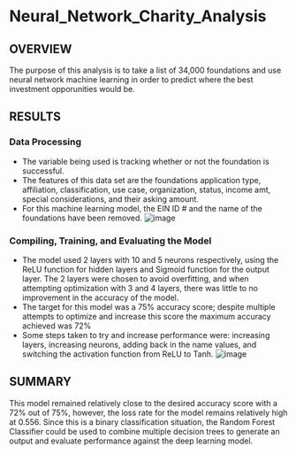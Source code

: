 # Neural_Network_Charity_Analysis

## OVERVIEW

The purpose of this analysis is to take a list of 34,000 foundations and use neural network machine learning in order to predict where the best investment opporunities would be.


## RESULTS

### Data Processing
- The variable being used is tracking whether or not the foundation is successful.
- The features of this data set are the foundations application type, affiliation, classification, use case, organization, status, income amt, special considerations, and their asking amount.
- For this machine learning model, the EIN ID # and the name of the foundations have been removed.
![image](https://user-images.githubusercontent.com/102704559/185723326-50d8e3d2-b90e-42ad-9abd-048523f55d29.png)


### Compiling, Training, and Evaluating the Model

- The model used 2 layers with 10 and 5 neurons respectively, using the ReLU function for hidden layers and Sigmoid function for the output layer. The 2 layers were chosen to avoid overfitting, and when attempting optimization with 3 and 4 layers, there was little to no improvement in the accuracy of the model.
- The target for this model was a 75% accuracy score; despite multiple attempts to optimize and increase this score the maximum accuracy achieved was 72%
- Some steps taken to try and increase performance were: increasing layers, increasing neurons, adding back in the name values, and switching the activation function from ReLU to Tanh.
![image](https://user-images.githubusercontent.com/102704559/185723451-3ebedf46-284b-4330-bb91-e94b8e0aebc2.png)

## SUMMARY

This model remained relatively close to the desired accuracy score with a 72% out of 75%, however, the loss rate for the model remains relatively high at 0.556. Since this is a binary classification situation, the Random Forest Classifier could be used to combine multiple decision trees to generate an output and evaluate performance against the deep learning model.
